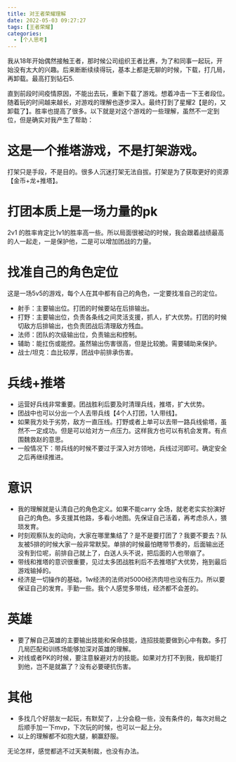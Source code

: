 ```yaml
---
title: 对王者荣耀理解
date: 2022-05-03 09:27:27
tags: [王者荣耀]
categories:
  - [个人思考]
---
```


我从18年开始偶然接触王者，那时候公司组织王者比赛，为了和同事一起玩，开始没有太大的兴趣。后来断断续续得玩，基本上都是无聊的时候，下载，打几局，再卸载。最高打到钻石5.

直到前段时间疫情原因，不能出去玩，重新下载了游戏。想着冲击一下王者段位。随着玩的时间越来越长，对游戏的理解也逐步深入。最终打到了星耀2【是的，又卸载了】。胜率也提高了很多。以下就是对这个游戏的一些理解，虽然不一定到位，但是确实对我产生了帮助：

# 这是一个推塔游戏，不是打架游戏。
打架只是手段，不是目的。很多人沉迷打架无法自拔。打架是为了获取更好的资源【金币+龙+推塔】。

# 打团本质上是一场力量的pk
2v1 的胜率肯定比1v1的胜率高一些。所以局面很被动的时候，我会跟着战绩最高的人一起走，一是保护他，二是可以增加团战的力量。

# 找准自己的角色定位
这是一场5v5的游戏，每个人在其中都有自己的角色，一定要找准自己的定位。
* 射手：主要输出位。打团的时候要站在后排输出。
* 打野：主要输出位，负责各条线之间灵活支援，抓人，扩大优势。打团的时候切敌方后排输出，也负责团战后清理敌方残血。
* 法师：团队的次级输出位，负责输出和控制。
* 辅助：能扛伤或能控。虽然输出伤害很高，但是比较脆。需要辅助来保护。
* 战士/坦克：血比较厚，团战中前排承伤害。

# 兵线+推塔
* 运营好兵线非常重要。团战胜利后要及时清理兵线，推塔，扩大优势。
* 团战中也可以分出一个人去带兵线【4个人打团，1人带线】。
* 如果我方处于劣势，敌方一直压线。打野或者上单可以去带一路兵线偷塔，虽然不一定成功。但是可以给对方一点压力。这样我方也可以有机会发育。有点围魏救赵的意思。
* 一般情况下：带兵线的时候不要过于深入对方领地，兵线过河即可。确定安全之后再继续推进。

# 意识
* 我的理解就是认清自己的角色定义。如果不能carry 全场，就老老实实扮演好自己的角色。多支援其他路，多看小地图。先保证自己活着，再考虑杀人，猥琐发育。
* 时刻观察队友的动向，大家在哪里集结了？是不是要打团了？我要不要去？队友被5排的时候大家一般非常默契。单排的时候最怕瞎带节奏的，后面输出还没有到位呢，前排自己就上了，白送人头不说，把后面的人也带崩了。
* 带线和推塔的意识很重要，见过太多团战胜利后不去推塔扩大优势，拖到最后游戏输掉的。
* 经济是一切操作的基础，1w经济的法师对5000经济肉坦也没有压力。所以要保证自己的发育。手勤一些。我个人感觉多带线，经济都不会差的。

# 英雄
* 要了解自己英雄的主要输出技能和保命技能，连招技能要做到心中有数。多打几局匹配和训练场能够加深对英雄的理解。
* 对线或者PK的时候，要注意躲避对方的技能。如果对方打不到我，我却能打到他，岂不是就赢了？没有必要硬抗伤害。

# 其他
* 多找几个好朋友一起玩，有默契了，上分会稳一些，没有条件的，每次对局之后顺手加一下mvp，下次玩的时候，也可以一起上分。
* 以上的理解都不如抱大腿，躺赢舒服。


无论怎样，感觉都逃不过天美制裁，也没有办法。
